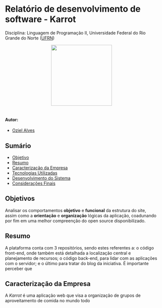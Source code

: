 # Relatório de desenvolvimento de software - Karrot
Disciplina: Linguagem de Programação II, Universidade Federal do Rio Grande do Norte ([UFRN](http://http://www.ufrn.br))

<div align="center">
  <img width="200" src="https://karrot.world/statics/carrot_logo.png">
</div>
<br>

#### Autor:
- [Oziel Alves](https://github.com/ozielalves/)

## Sumário

+ [Objetivo](#objetivo)
+ [Resumo](#resumo)
+ [Caracterização da Empresa](#caracterização-da-empresa)
+ [Tecnologias Utilizadas](#tecnologias-utilizadas)
+ [Desenvolvimento do Sistema](#desenvolvimento-do-sistema)
+ [Considerações Finais](#considerações-finais)

## Objetivos
Analisar os comportamentos **objetivo** e **funcional** da estrutura do site, assim como a **orientação** e **organização** lógicas da aplicação, coadunando por fim em uma melhor compreenção do open source disponibilizado.

## Resumo
A plataforma conta com 3 repositórios, sendo estes referentes a: o código front-end, onde também está detalhada a localização central e planejamento de recursos; o código back-end, para lidar com as aplicações com o servidor; e o último para tratar do blog da iniciativa. É importante perceber que

## Caracterização da Empresa
A *Karrot* é uma aplicação web que visa a organização de grupos de aproveitamento de comida no mundo todo
